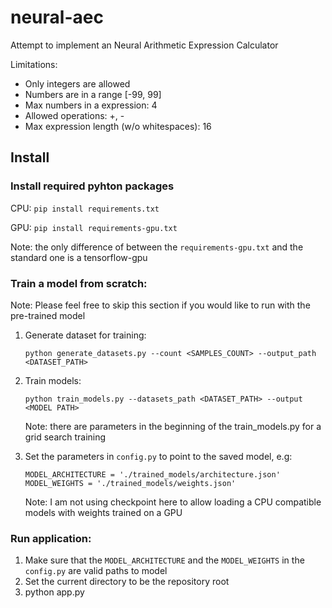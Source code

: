 # neural-aec
Attempt to implement an Neural Arithmetic Expression Calculator

Limitations:
  * Only integers are allowed
  * Numbers are in a range [-99, 99]
  * Max numbers in a expression: 4
  * Allowed operations: +, -
  * Max expression length (w/o whitespaces): 16

## Install
### Install required pyhton packages

CPU: ```pip install requirements.txt```

GPU: ```pip install requirements-gpu.txt```

Note: the only difference of between the ```requirements-gpu.txt``` and the standard one is a tensorflow-gpu

### Train a model from scratch:
	
Note: Please feel free to skip this section if you would like to run with the pre-trained model

1. Generate dataset for training:

   ```python generate_datasets.py --count <SAMPLES_COUNT> --output_path <DATASET_PATH>```
2. Train models:

   ```python train_models.py --datasets_path <DATASET_PATH> --output <MODEL PATH>```
   
   Note: there are parameters in the beginning of the train_models.py for a grid search training
3. Set the parameters in ```config.py``` to point to the saved model, e.g:

   ```
   MODEL_ARCHITECTURE = './trained_models/architecture.json'
   MODEL_WEIGHTS = './trained_models/weights.json'
   ```
   
   Note: I am not using checkpoint here to allow loading a CPU compatible models with weights trained on a GPU
   
### Run application:

1. Make sure that the ```MODEL_ARCHITECTURE``` and the ```MODEL_WEIGHTS``` in the ```config.py``` are valid paths to model
2. Set the current directory to be the repository root
3. python app.py
